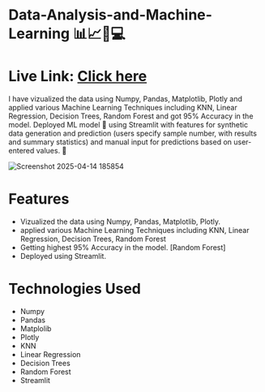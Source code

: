 # Data-Analysis-and-Machine-Learning 📊📈🤖💻
# Live Link: [Click here](https://health-app-render-ojur43r59pwgfaapdappnre.streamlit.app/)

I have vizualized the data using Numpy, Pandas, Matplotlib, Plotly and applied various Machine Learning Techniques including KNN, Linear Regression, Decision Trees, Random Forest and got 95% Accuracy in the model. Deployed ML model 🤖 using Streamlit with features for synthetic data generation and prediction (users specify sample number, with results and summary statistics) and manual input for predictions based on user-entered values. 👥



![Screenshot 2025-04-14 185854](https://github.com/user-attachments/assets/1aef001d-fb50-49f4-b3b8-35cb08e12803)

# Features
- Vizualized the data using Numpy, Pandas, Matplotlib, Plotly.
- applied various Machine Learning Techniques including KNN, Linear Regression, Decision Trees, Random Forest
- Getting highest 95% Accuracy in the model. [Random Forest]
- Deployed using Streamlit.


# Technologies Used
- Numpy
- Pandas
- Matplolib
- Plotly
- KNN
- Linear Regression
- Decision Trees
- Random Forest
- Streamlit
